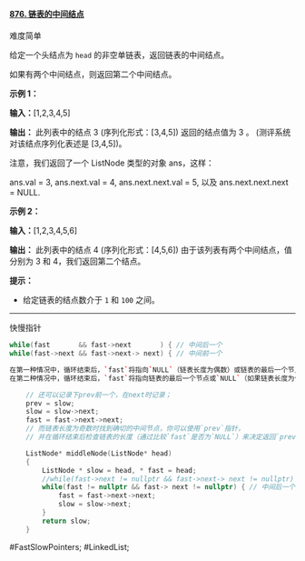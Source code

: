 #### [876. 链表的中间结点](https://leetcode.cn/problems/middle-of-the-linked-list/)

难度简单

给定一个头结点为 `head` 的非空单链表，返回链表的中间结点。

如果有两个中间结点，则返回第二个中间结点。

**示例 1：**

**输入：**[1,2,3,4,5]

**输出：** 此列表中的结点 3 (序列化形式：[3,4,5])
返回的结点值为 3 。 (测评系统对该结点序列化表述是 [3,4,5])。

注意，我们返回了一个 ListNode 类型的对象 ans，这样：

ans.val = 3, ans.next.val = 4, ans.next.next.val = 5, 以及 ans.next.next.next = NULL.

**示例 2：**

**输入：**[1,2,3,4,5,6]

**输出：** 此列表中的结点 4 (序列化形式：[4,5,6])
由于该列表有两个中间结点，值分别为 3 和 4，我们返回第二个结点。

**提示：**

-   给定链表的结点数介于 `1` 和 `100` 之间。
---- ----
快慢指针
```cpp
while(fast       && fast->next       ) { // 中间后一个
while(fast->next && fast->next-> next) { // 中间前一个

在第一种情况中，循环结束后，`fast`将指向`NULL`（链表长度为偶数）或链表的最后一个节点（链表长度为奇数）
在第二种情况中，循环结束后，`fast`将指向链表的最后一个节点或`NULL`（如果链表长度为偶数）。
```

```cpp
    // 还可以记录下prev前一个，在next时记录；
    prev = slow;
    slow = slow->next;
    fast = fast->next->next;
    // 而链表长度为奇数时找到确切的中间节点，你可以使用`prev`指针，
    // 并在循环结束后检查链表的长度（通过比较`fast`是否为`NULL`）来决定返回`prev`还是`slow`
```

```cpp
    ListNode* middleNode(ListNode* head)
    {
        ListNode * slow = head, * fast = head;
        //while(fast->next != nullptr && fast->next-> next != nullptr) { // 中间前一个
        while(fast != nullptr && fast-> next != nullptr) { // 中间后一个
            fast = fast->next->next;
            slow = slow->next;
        }
        return slow;
    }
```
#FastSlowPointers; #LinkedList;
